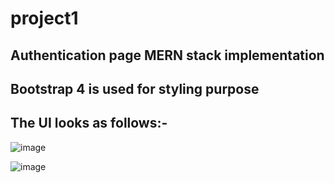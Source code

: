 # project1

## Authentication page MERN stack implementation

## Bootstrap 4 is used for styling purpose 

## The UI looks as follows:-

![image](https://user-images.githubusercontent.com/88231361/225430597-c4a9a853-e6c1-439f-9194-e2b5931806c0.png)

![image](https://user-images.githubusercontent.com/88231361/225430672-a3a8945b-27b1-43f4-8569-d7e3672f2a84.png)

